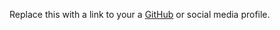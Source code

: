 Replace this with a link to your a [GitHub](https://github.com/EndritSino) or social media profile.
